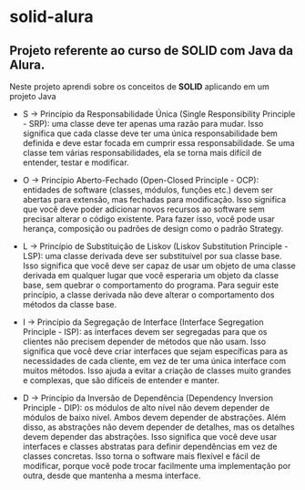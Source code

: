 # solid-alura
## Projeto referente ao curso de SOLID com Java da Alura.

Neste projeto aprendi sobre os conceitos de **SOLID** aplicando em um projeto Java

- S -> Princípio da Responsabilidade Única (Single Responsibility Principle - SRP): uma classe deve ter apenas uma razão para mudar. Isso significa que cada classe deve ter uma única responsabilidade bem definida e deve estar focada em cumprir essa responsabilidade. Se uma classe tem várias responsabilidades, ela se torna mais difícil de entender, testar e modificar.

- O -> Princípio Aberto-Fechado (Open-Closed Principle - OCP): entidades de software (classes, módulos, funções etc.) devem ser abertas para extensão, mas fechadas para modificação. Isso significa que você deve poder adicionar novos recursos ao software sem precisar alterar o código existente. Para fazer isso, você pode usar herança, composição ou padrões de design como o padrão Strategy.

- L -> Princípio de Substituição de Liskov (Liskov Substitution Principle - LSP): uma classe derivada deve ser substituível por sua classe base. Isso significa que você deve ser capaz de usar um objeto de uma classe derivada em qualquer lugar que você esperaria um objeto da classe base, sem quebrar o comportamento do programa. Para seguir este princípio, a classe derivada não deve alterar o comportamento dos métodos da classe base.

- I -> Princípio da Segregação de Interface (Interface Segregation Principle - ISP): as interfaces devem ser segregadas para que os clientes não precisem depender de métodos que não usam. Isso significa que você deve criar interfaces que sejam específicas para as necessidades de cada cliente, em vez de ter uma única interface com muitos métodos. Isso ajuda a evitar a criação de classes muito grandes e complexas, que são difíceis de entender e manter.

- D -> Princípio da Inversão de Dependência (Dependency Inversion Principle - DIP): os módulos de alto nível não devem depender de módulos de baixo nível. Ambos devem depender de abstrações. Além disso, as abstrações não devem depender de detalhes, mas os detalhes devem depender das abstrações. Isso significa que você deve usar interfaces e classes abstratas para definir dependências em vez de classes concretas. Isso torna o software mais flexível e fácil de modificar, porque você pode trocar facilmente uma implementação por outra, desde que mantenha a mesma interface.
